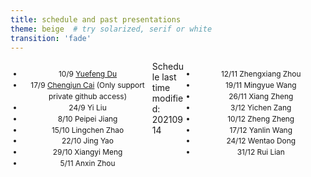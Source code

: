 ```yaml
---
title: schedule and past presentations
theme: beige  # try solarized, serif or white
transition: 'fade'
---
```


<div class="left">

- 10/9 [Yuefeng Du](https://conggroup.github.io/journalclub_slides/2021-09-10_keynote_Yuefeng.html#/)
- 17/9 [Chengjun Cai](https://github.com/CongGroup/journalclub_slides/tree/master/content/2021-09-17_chengjun.pptx) (Only support private github access)
- 24/9 Yi Liu
- 8/10 Peipei Jiang
- 15/10 Lingchen Zhao
- 22/10 Jing Yao
- 29/10 Xiangyi Meng
- 5/11 Anxin Zhou

</div>
<!-- .element: style="font-size:70%;" -->

<div class="right">

- 12/11 Zhengxiang Zhou
- 19/11 Mingyue Wang
- 26/11 Xiang Zheng
- 3/12 Yichen Zang
- 10/12 Zheng Zheng
- 17/12 Yanlin Wang
- 24/12 Wentao Dong
- 31/12 Rui Lian

</div>
<!-- .element: style="font-size:70%;" -->

<div>

Schedule last time modified: 20210914

</div>
<!-- .element: style="font-size:60%;" -->

<style>
.left {
    margin: 0 0 0 0;
    text-align: center;
    float: left;
    z-index:-10;
    width:45%;
    font-size: 0.85em;
    line-height: 1.5;
}
.right {
    margin: 0 0 0 0;
    float: right;
    text-align: center;
    z-index:-10;
    width:45%;
    font-size: 0.85em;
    line-height: 1.5;
}
</style>